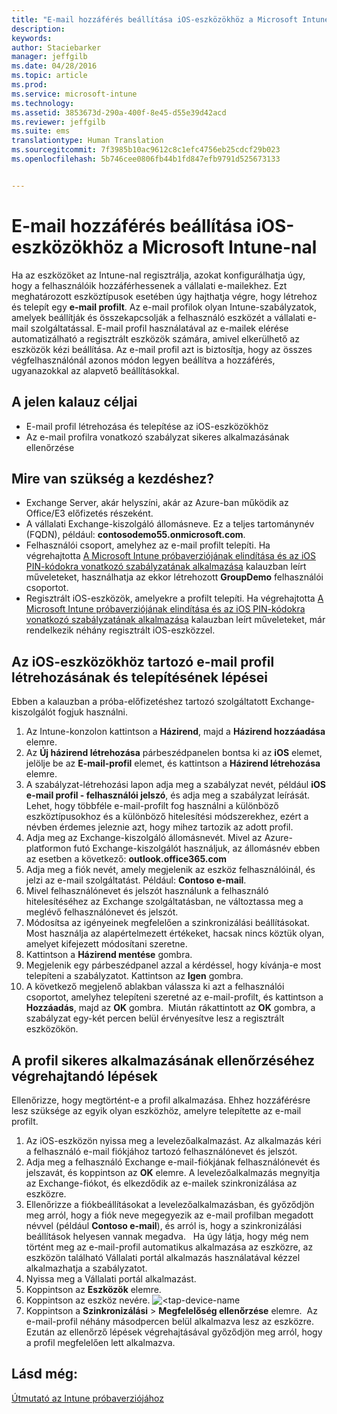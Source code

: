 ```yaml
---
title: "E-mail hozzáférés beállítása iOS-eszközökhöz a Microsoft Intune-nal | Microsoft Intune"
description: 
keywords: 
author: Staciebarker
manager: jeffgilb
ms.date: 04/28/2016
ms.topic: article
ms.prod: 
ms.service: microsoft-intune
ms.technology: 
ms.assetid: 3853673d-290a-400f-8e45-d55e39d42acd
ms.reviewer: jeffgilb
ms.suite: ems
translationtype: Human Translation
ms.sourcegitcommit: 7f3985b10ac9612c8c1efc4756eb25cdcf29b023
ms.openlocfilehash: 5b746cee0806fb44b1fd847efb9791d525673133


---
```


# E-mail hozzáférés beállítása iOS-eszközökhöz a Microsoft Intune-nal
Ha az eszközöket az Intune-nal regisztrálja, azokat konfigurálhatja úgy, hogy a felhasználóik hozzáférhessenek a vállalati e-mailekhez. Ezt meghatározott eszköztípusok esetében úgy hajthatja végre, hogy létrehoz és telepít egy **e-mail profilt**. Az e-mail profilok olyan Intune-szabályzatok, amelyek beállítják és összekapcsolják a felhasználó eszközét a vállalati e-mail szolgáltatással.
E-mail profil használatával az e-mailek elérése automatizálható a regisztrált eszközök számára, amivel elkerülhető az eszközök kézi beállítása. Az e-mail profil azt is biztosítja, hogy az összes végfelhasználónál azonos módon legyen beállítva a hozzáférés, ugyanazokkal az alapvető beállításokkal.

## A jelen kalauz céljai

- E-mail profil létrehozása és telepítése az iOS-eszközökhöz
- Az e-mail profilra vonatkozó szabályzat sikeres alkalmazásának ellenőrzése

## Mire van szükség a kezdéshez?

- Exchange Server, akár helyszíni, akár az Azure-ban működik az Office/E3 előfizetés részeként.
- A vállalati Exchange-kiszolgáló állomásneve. Ez a teljes tartománynév (FQDN), például: **contosodemo55.onmicrosoft.com**.
- Felhasználói csoport, amelyhez az e-mail profilt telepíti. Ha végrehajtotta [A Microsoft Intune próbaverziójának elindítása és az iOS PIN-kódokra vonatkozó szabályzatának alkalmazása](start-a-microsoft-intune-trial-and-deploy-ios-pin-policy.md) kalauzban leírt műveleteket, használhatja az ekkor létrehozott **GroupDemo** felhasználói csoportot.
- Regisztrált iOS-eszközök, amelyekre a profilt telepíti. Ha végrehajtotta [A Microsoft Intune próbaverziójának elindítása és az iOS PIN-kódokra vonatkozó szabályzatának alkalmazása](start-a-microsoft-intune-trial-and-deploy-ios-pin-policy.md) kalauzban leírt műveleteket, már rendelkezik néhány regisztrált iOS-eszközzel.

## Az iOS-eszközökhöz tartozó e-mail profil létrehozásának és telepítésének lépései

Ebben a kalauzban a próba-előfizetéshez tartozó szolgáltatott Exchange-kiszolgálót fogjuk használni.
1. Az Intune-konzolon kattintson a **Házirend**, majd a **Házirend hozzáadása** elemre.
![<add-policy>](./media/Email-Walkthrough/Email-Walkthrough-1.png)
2. Az **Új házirend létrehozása** párbeszédpanelen bontsa ki az **iOS** elemet, jelölje be az **E-mail-profil** elemet, és kattintson a **Házirend létrehozása** elemre.
![<ios-email-profile-policy>](./media/Email-Walkthrough/Email-Walkthrough-2.png)
3. A szabályzat-létrehozási lapon adja meg a szabályzat nevét, például **iOS e-mail profil - felhasználói jelszó**, és adja meg a szabályzat leírását. Lehet, hogy többféle e-mail-profilt fog használni a különböző eszköztípusokhoz és a különböző hitelesítési módszerekhez, ezért a névben érdemes jeleznie azt, hogy mihez tartozik az adott profil.
4. Adja meg az Exchange-kiszolgáló állomásnevét. Mivel az Azure-platformon futó Exchange-kiszolgálót használjuk, az állomásnév ebben az esetben a következő: **outlook.office365.com**
![<add-exchange-host-name>](./media/Email-Walkthrough/Email-Walkthrough-3.png)
5. Adja meg a fiók nevét, amely megjelenik az eszköz felhasználóinál, és jelzi az e-mail szolgáltatást. Például: **Contoso e-mail**.
6. Mivel felhasználónevet és jelszót használunk a felhasználó hitelesítéséhez az Exchange szolgáltatásban, ne változtassa meg a meglévő felhasználónevet és jelszót.
7. Módosítsa az igényeinek megfelelően a szinkronizálási beállításokat. Most használja az alapértelmezett értékeket, hacsak nincs köztük olyan, amelyet kifejezett módosítani szeretne.  
8. Kattintson a **Házirend mentése** gombra.
9. Megjelenik egy párbeszédpanel azzal a kérdéssel, hogy kívánja-e most telepíteni a szabályzatot. Kattintson az **Igen** gombra.
![<deploy-policy-now-dialog>](./media/Email-Walkthrough/Email-Walkthrough-4.png)
10. A következő megjelenő ablakban válassza ki azt a felhasználói csoportot, amelyhez telepíteni szeretné az e-mail-profilt, és kattintson a **Hozzáadás**, majd az **OK** gombra.
![<finish-add-policy>](./media/Email-Walkthrough/Email-Walkthrough-5.png) Miután rákattintott az **OK** gombra, a szabályzat egy-két percen belül érvényesítve lesz a regisztrált eszközökön.

## A profil sikeres alkalmazásának ellenőrzéséhez végrehajtandó lépések

Ellenőrizze, hogy megtörtént-e a profil alkalmazása. Ehhez hozzáférésre lesz szüksége az egyik olyan eszközhöz, amelyre telepítette az e-mail profilt.
1. Az iOS-eszközön nyissa meg a levelezőalkalmazást.
Az alkalmazás kéri a felhasználó e-mail fiókjához tartozó felhasználónevet és jelszót.
![<verify-policy-add-password>](./media/Email-Walkthrough/Email-Walkthrough-6.png)
2. Adja meg a felhasználó Exchange e-mail-fiókjának felhasználónevét és jelszavát, és koppintson az **OK** elemre.
 A levelezőalkalmazás megnyitja az Exchange-fiókot, és elkezdődik az e-mailek szinkronizálása az eszközre.
![<exchange-account-opens>](./media/Email-Walkthrough/Email-Walkthrough-7.png)
3. Ellenőrizze a fiókbeállításokat a levelezőalkalmazásban, és győződjön meg arról, hogy a fiók neve megegyezik az e-mail profilban megadott névvel (például **Contoso e-mail**), és arról is, hogy a szinkronizálási beállítások helyesen vannak megadva.
![<check-account-settings>](./media/Email-Walkthrough/Email-Walkthrough-8.png)
![<check-email-account-name>](./media/Email-Walkthrough/Email-Walkthrough-9.png) Ha úgy látja, hogy még nem történt meg az e-mail-profil automatikus alkalmazása az eszközre, az eszközön található Vállalati portál alkalmazás használatával kézzel alkalmazhatja a szabályzatot.
1. Nyissa meg a Vállalati portál alkalmazást.
2. Koppintson az **Eszközök** elemre.
3. Koppintson az eszköz nevére.
![<tap-device-name](./media/Email-Walkthrough/Email-Walkthrough-10.png)
4. Koppintson a **Szinkronizálási** > **Megfelelőség ellenőrzése** elemre.
![<tap-sync-check-device>](./media/Email-Walkthrough/Email-Walkthrough-11.png) Az e-mail-profil néhány másodpercen belül alkalmazva lesz az eszközre. Ezután az ellenőrző lépések végrehajtásával győződjön meg arról, hogy a profil megfelelően lett alkalmazva.

## Lásd még:
[Útmutató az Intune próbaverziójához](get-started-with-a-30-day-trial-of-microsoft-intune.md)



<!--HONumber=Jun16_HO4-->


